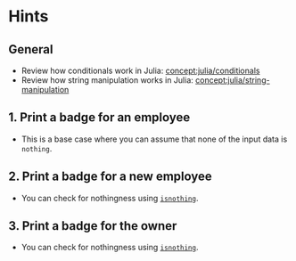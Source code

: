 # Hints

## General

- Review how conditionals work in Julia: [concept:julia/conditionals](../../../../concepts/conditionals/about.md)
- Review how string manipulation works in Julia: [concept:julia/string-manipulation](../../../../concepts/string-manipulation/about.md)

## 1. Print a badge for an employee

- This is a base case where you can assume that none of the input data is `nothing`.

## 2. Print a badge for a new employee

- You can check for nothingness using [`isnothing`](https://docs.julialang.org/en/v1/base/base/#Base.isnothing).

## 3. Print a badge for the owner

- You can check for nothingness using [`isnothing`](https://docs.julialang.org/en/v1/base/base/#Base.isnothing).
